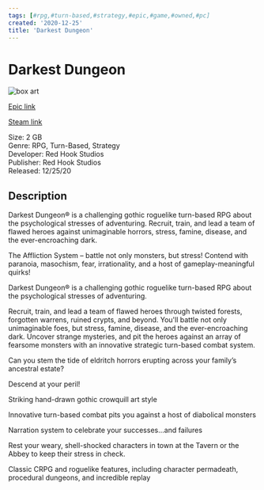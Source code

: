 ```yaml
---
tags: [#rpg,#turn-based,#strategy,#epic,#game,#owned,#pc]
created: '2020-12-25'
title: 'Darkest Dungeon'
---
```

# Darkest Dungeon

![box art](https://cdn1.epicgames.com/21916c391ae4425d8f6cce2382aebd0c/offer/EGS_DarkestDungeon_RedHookStudios_S1-2560x1440-2be182928926fc00b92de0af67f12898.jpg?h=270&amp;resize=1&amp;w=480)

[Epic link](https://www.epicgames.com/store/en-US/p/darkest-dungeon)

[Steam link](https://store.steampowered.com/app/262060/Darkest_Dungeon/?snr=1_7_7_151_150_1)

Size: 2 GB  
Genre: RPG, Turn-Based, Strategy  
Developer: Red Hook Studios  
Publisher: Red Hook Studios  
Released: 12/25/20  

## Description

Darkest Dungeon® is a challenging gothic roguelike turn-based RPG about the psychological stresses of adventuring. Recruit, train, and lead a team of flawed heroes against unimaginable horrors, stress, famine, disease, and the ever-encroaching dark.

The Affliction System – battle not only monsters, but stress! Contend with paranoia, masochism, fear, irrationality, and a host of gameplay-meaningful quirks!

Darkest Dungeon® is a challenging gothic roguelike turn-based RPG about the psychological stresses of adventuring.

Recruit, train, and lead a team of flawed heroes through twisted forests, forgotten warrens, ruined crypts, and beyond. You'll battle not only unimaginable foes, but stress, famine, disease, and the ever-encroaching dark. Uncover strange mysteries, and pit the heroes against an array of fearsome monsters with an innovative strategic turn-based combat system.

Can you stem the tide of eldritch horrors erupting across your family’s ancestral estate?

Descend at your peril!

Striking hand-drawn gothic crowquill art style

Innovative turn-based combat pits you against a host of diabolical monsters

Narration system to celebrate your successes...and failures

Rest your weary, shell-shocked characters in town at the Tavern or the Abbey to keep their stress in check.

Classic CRPG and roguelike features, including character permadeath, procedural dungeons, and incredible replay
